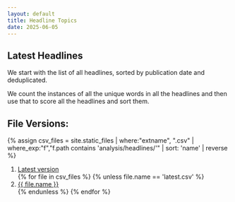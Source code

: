 ```yaml
---
layout: default
title: Headline Topics
date: 2025-06-05
---
```


## Latest Headlines

We start with the list of all headlines, sorted by publication date and deduplicated.

We count the instances of all the unique words in all the headlines and then use that to score all the headlines and sort them.

<div id="headline-table"></div>
<script>
document.addEventListener('DOMContentLoaded', function(){
  HeadlinesLister($('#headline-table'));
});
</script>

## File Versions:
{% assign csv_files = site.static_files | where:"extname", ".csv" | where_exp:"f","f.path contains 'analysis/headlines/'" | sort: 'name' | reverse %}
<ol>
  <li><a href="./latest.csv">Latest version</a></li>
  {% for file in csv_files %}
    {% unless file.name == 'latest.csv' %}
  <li><a href="./{{ file.name }}">{{ file.name }}</a></li>
    {% endunless %}
  {% endfor %}
</ol>
